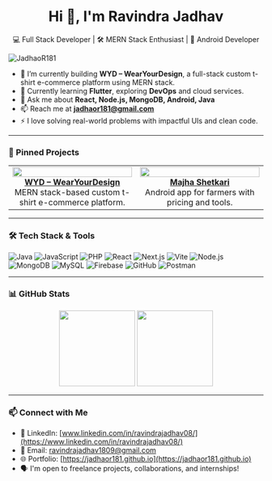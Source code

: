 
<h1 align="center">Hi 👋, I'm Ravindra Jadhav</h1>
<p align="center">
  💻 Full Stack Developer | 🛠 MERN Stack Enthusiast | 📱 Android Developer  
</p>

<p align="left">
  <img src="https://komarev.com/ghpvc/?username=JadhaoR181&label=Profile%20views&color=0e75b6&style=flat" alt="JadhaoR181" />
</p>

- 🔭 I’m currently building **WYD – WearYourDesign**, a full-stack custom t-shirt e-commerce platform using MERN stack.
- 🌱 Currently learning **Flutter**, exploring **DevOps** and cloud services.
- 💬 Ask me about **React, Node.js, MongoDB, Android, Java**
- 📫 Reach me at **jadhaor181@gmail.com**
- ⚡ I love solving real-world problems with impactful UIs and clean code.

---

### 📌 Pinned Projects

<table>
  <tr>
    <td align="center" width="33%">
      <a href="https://github.com/JadhaoR181/WYD-WearYourDesignMain">
        <img src="https://github.com/JadhaoR181/WYD-WearYourDesignMain/raw/main/public/preview.png" width="100%" />
        <br />
        <strong>WYD – WearYourDesign</strong>
      </a>
      <br />MERN stack-based custom t-shirt e-commerce platform.
    </td>
    <td align="center" width="33%">
      <a href="https://github.com/JadhaoR181/Majha-Shetkari">
        <img src="https://github.com/JadhaoR181/Majha-Shetkari/raw/main/assets/screenshots/app-splash.png" width="100%" />
        <br />
        <strong>Majha Shetkari</strong>
      </a>
      <br />Android app for farmers with pricing and tools.
    </td>
<!--     <td align="center" width="33%">
      <a href="https://github.com/JadhaoR181/Ecomm-Admin-Panel">
        <img src="https://github.com/JadhaoR181/Ecomm-Admin-Panel/raw/main/public/admin-preview.png" width="100%" />
        <br />
        <strong>Admin Panel</strong>
      </a>
      <br />React + Node.js Admin Dashboard with CRUD and charts.
    </td> -->
  </tr>
</table>

---

### 🛠️ Tech Stack & Tools

![Java](https://img.shields.io/badge/Java-ED8B00?style=for-the-badge&logo=java&logoColor=white)
![JavaScript](https://img.shields.io/badge/JavaScript-F7DF1E?style=for-the-badge&logo=javascript&logoColor=black)
![PHP](https://img.shields.io/badge/PHP-777BB4?style=for-the-badge&logo=php&logoColor=white)
![React](https://img.shields.io/badge/React-20232A?style=for-the-badge&logo=react&logoColor=61DAFB)
![Next.js](https://img.shields.io/badge/Next.js-000000?style=for-the-badge&logo=nextdotjs&logoColor=white)
![Vite](https://img.shields.io/badge/Vite-646CFF?style=for-the-badge&logo=vite&logoColor=white)
![Node.js](https://img.shields.io/badge/Node.js-339933?style=for-the-badge&logo=nodedotjs&logoColor=white)
![MongoDB](https://img.shields.io/badge/MongoDB-4EA94B?style=for-the-badge&logo=mongodb&logoColor=white)
![MySQL](https://img.shields.io/badge/MySQL-00758F?style=for-the-badge&logo=mysql&logoColor=white)
![Firebase](https://img.shields.io/badge/Firebase-ffca28?style=for-the-badge&logo=firebase&logoColor=black)
![GitHub](https://img.shields.io/badge/GitHub-100000?style=for-the-badge&logo=github&logoColor=white)
![Postman](https://img.shields.io/badge/Postman-FF6C37?style=for-the-badge&logo=postman&logoColor=white)

---

### 📊 GitHub Stats

<p align="center">
  <img src="https://github-readme-stats.vercel.app/api?username=JadhaoR181&show_icons=true&theme=github_dark" height="150" />
  <img src="https://github-readme-stats.vercel.app/api/top-langs?username=JadhaoR181&layout=compact&theme=dark" height="150" />
</p>

---

### 📫 Connect with Me

- 💼 LinkedIn: [www.linkedin.com/in/ravindrajadhav08/](https://www.linkedin.com/in/ravindrajadhav08/)
- 📧 Email: [ravindrajadhav1809@gmail.com](mailto:jadhaor181@gmail.com)
- 🌐 Portfolio: [https://jadhaor181.github.io](https://jadhaor181.github.io)
- 🗣️ I'm open to freelance projects, collaborations, and internships!
